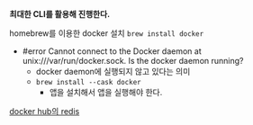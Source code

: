 **최대한 CLI를 활용해 진행한다.**

homebrew를 이용한 docker 설치
`brew install docker`

- #error Cannot connect to the Docker daemon at unix:///var/run/docker.sock. Is the docker daemon running?
	- docker daemon에 실행되지 않고 있다는 의미
	- `brew install --cask docker`
		- 앱을 설치해서 앱을 실행해야 한다.

[docker hub의 redis](https://hub.docker.com/_/redis)

